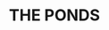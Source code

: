 ---
lastmod: '2025-04-06T06:05:20+00:00'
latitude: -33.7054643
layout: suburb
longitude: 150.9054927
postcode: '2769'
state: NSW
title: THE PONDS
url: /nsw/the-ponds/
---